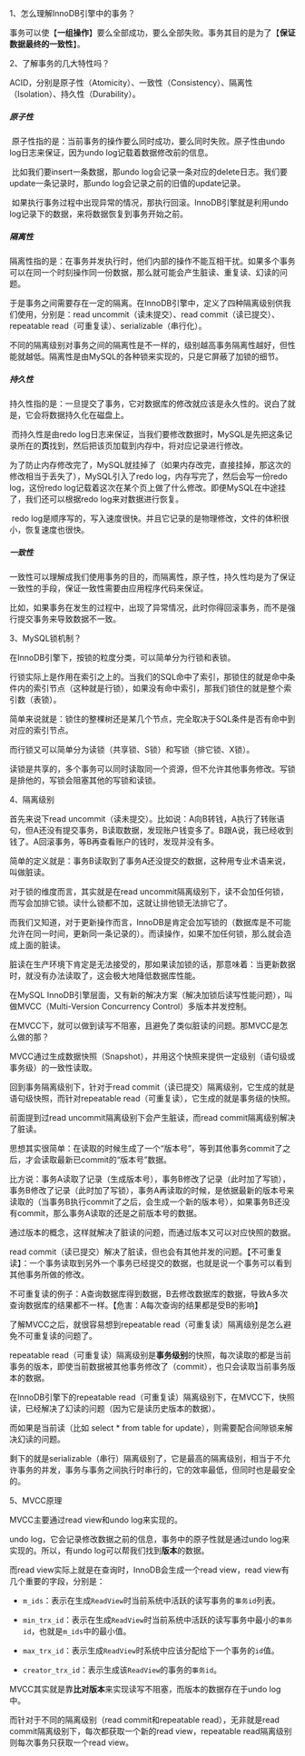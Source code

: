 1、怎么理解InnoDB引擎中的事务？

事务可以使【**一组操作**】要么全部成功，要么全部失败。事务其目的是为了【**保证数据最终的一致性**】。

2、了解事务的几大特性吗？

ACID，分别是原子性（Atomicity）、一致性（Consistency）、隔离性（Isolation）、持久性（Durability）。

##### 原子性

​		原子性指的是：当前事务的操作要么同时成功，要么同时失败。原子性由undo log日志来保证，因为undo log记载着数据修改前的信息。

​		比如我们要insert一条数据，那undo log会记录一条对应的delete日志。我们要update一条记录时，那undo log会记录之前的旧值的update记录。

​		如果执行事务过程中出现异常的情况，那执行回滚。InnoDB引擎就是利用undo log记录下的数据，来将数据恢复到事务开始之前。

##### 隔离性

​		隔离性指的是：在事务并发执行时，他们内部的操作不能互相干扰。如果多个事务可以在同一个时刻操作同一份数据，那么就可能会产生脏读、重复读、幻读的问题。

​		于是事务之间需要存在一定的隔离。在InnoDB引擎中，定义了四种隔离级别供我们使用，分别是：read uncommit（读未提交）、read commit（读已提交）、repeatable read（可重复读）、serializable（串行化）。

​		不同的隔离级别对事务之间的隔离性是不一样的，级别越高事务隔离性越好，但性能就越低。隔离性是由MySQL的各种锁来实现的，只是它屏蔽了加锁的细节。

##### 持久性

​		持久性指的是：一旦提交了事务，它对数据库的修改就应该是永久性的。说白了就是，它会将数据持久化在磁盘上。

​		而持久性是由redo log日志来保证，当我们要修改数据时，MySQL是先把这条记录所在的**页**找到，然后把该页加载到内存中，将对应记录进行修改。

​		为了防止内存修改完了，MySQL就挂掉了（如果内存改完，直接挂掉，那这次的修改相当于丢失了），MySQL引入了redo log，内存写完了，然后会写一份redo log，这份redo log记载着这次在某个页上做了什么修改。即便MySQL在中途挂了，我们还可以根据redo log来对数据进行恢复。

​		redo log是顺序写的，写入速度很快。并且它记录的是物理修改，文件的体积很小，恢复速度也很快。

##### 一致性

​		一致性可以理解成我们使用事务的目的，而隔离性，原子性，持久性均是为了保证一致性的手段，保证一致性需要由应用程序代码来保证。

​		比如，如果事务在发生的过程中，出现了异常情况，此时你得回滚事务，而不是强行提交事务来导致数据不一致。

3、MySQL锁机制？

在InnoDB引擎下，按锁的粒度分类，可以简单分为行锁和表锁。

行锁实际上是作用在索引之上的。当我们的SQL命中了索引，那锁住的就是命中条件内的索引节点（这种就是行锁），如果没有命中索引，那我们锁住的就是整个索引数（表锁）。

简单来说就是：锁住的整棵树还是某几个节点，完全取决于SQL条件是否有命中到对应的索引节点。

而行锁又可以简单分为读锁（共享锁、S锁）和写锁（排它锁、X锁）。

读锁是共享的，多个事务可以同时读取同一个资源，但不允许其他事务修改。写锁是排他的，写锁会阻塞其他的写锁和读锁。

4、隔离级别

首先来说下read uncommit（读未提交）。比如说：A向B转钱，A执行了转账语句，但A还没有提交事务，B读取数据，发现账户钱变多了。B跟A说，我已经收到钱了。A回滚事务，等B再查看账户的钱时，发现并没有多。

简单的定义就是：事务B读取到了事务A还没提交的数据，这种用专业术语来说，叫做脏读。

对于锁的维度而言，其实就是在read uncommit隔离级别下，读不会加任何锁，而写会加排它锁。读什么锁都不加，这就让排他锁无法排它了。

而我们又知道，对于更新操作而言，InnoDB是肯定会加写锁的（数据库是不可能允许在同一时间，更新同一条记录的）。而读操作，如果不加任何锁，那么就会造成上面的脏读。

脏读在生产环境下肯定是无法接受的，那如果读加锁的话，那意味着：当更新数据时，就没有办法读取了，这会极大地降低数据库性能。

在MySQL InnoDB引擎层面，又有新的解决方案（解决加锁后读写性能问题），叫做MVCC（Multi-Version Concurrency Control）多版本并发控制。

在MVCC下，就可以做到读写不阻塞，且避免了类似脏读的问题。那MVCC是怎么做的那？

MVCC通过生成数据快照（Snapshot），并用这个快照来提供一定级别（语句级或事务级）的一致性读取。

回到事务隔离级别下，针对于read commit（读已提交）隔离级别，它生成的就是语句级快照，而针对repeatable read（可重复读），它生成的就是事务级的快照。

前面提到过read uncommit隔离级别下会产生脏读，而read commit隔离级别解决了脏读。

思想其实很简单：在读取的时候生成了一个“版本号”，等到其他事务commit了之后，才会读取最新已commit的“版本号”数据。

比方说：事务A读取了记录（生成版本号），事务B修改了记录（此时加了写锁），事务B修改了记录（此时加了写锁），事务A再读取的时候，是依据最新的版本号来读取的（当事务B执行commit了之后，会生成一个新的版本号），如果事务B还没有commit，那么事务A读取的还是之前版本号的数据。

通过版本的概念，这样就解决了脏读的问题，而通过版本又可以对应快照的数据。

read commit（读已提交）解决了脏读，但也会有其他并发的问题。【不可重复读】：一个事务读取到另外一个事务已经提交的数据，也就是说一个事务可以看到其他事务所做的修改。

不可重复读的例子：A查询数据库得到数据，B去修改数据库的数据，导致A多次查询数据库的结果都不一样。【危害：A每次查询的结果都是受B的影响】

了解MVCC之后，就很容易想到repeatable read（可重复读）隔离级别是怎么避免不可重复读的问题了。

repeatable read（可重复读）隔离级别是**事务级别**的快照，每次读取的都是当前事务的版本，即使当前数据被其他事务修改了（commit），也只会读取当前事务版本的数据。

在InnoDB引擎下的repeatable read（可重复读）隔离级别下，在MVCC下，快照读，已经解决了幻读的问题（因为它是读历史版本的数据）。

而如果是当前读（比如 select * from table for update），则需要配合间隙锁来解决幻读的问题。

剩下的就是serializable（串行）隔离级别了，它是最高的隔离级别，相当于不允许事务的并发，事务与事务之间执行时串行的，它的效率最低，但同时也是最安全的。

5、MVCC原理

MVCC主要通过read view和undo log来实现的。

undo log，它会记录修改数据之前的信息，事务中的原子性就是通过undo log来实现的。所以，有undo log可以帮我们找到**版本**的数据。

而read view实际上就是在查询时，InnoDB会生成一个read view，read view有几个重要的字段，分别是：

* `m_ids`：表示在生成`ReadView`时当前系统中活跃的读写事务的`事务id`列表。
* `min_trx_id`：表示在生成`ReadView`时当前系统中活跃的读写事务中最小的`事务id`，也就是`m_ids`中的最小值。
* `max_trx_id`：表示生成`ReadView`时系统中应该分配给下一个事务的`id`值。

* `creator_trx_id`：表示生成该`ReadView`的事务的`事务id`。

MVCC其实就是靠**比对版本**来实现读写不阻塞，而版本的数据存在于undo log中。

而针对于不同的隔离级别（read commit和repeatable read），无非就是read commit隔离级别下，每次都获取一个新的read view，repeatable read隔离级别则每次事务只获取一个read view。